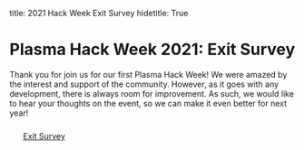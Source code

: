 title: 2021 Hack Week Exit Survey
hidetitle: True

# Plasma Hack Week 2021: Exit Survey

Thank you for join us for our first Plasma Hack Week!  We were amazed
by the interest and support of the community.  However, as it goes with
any development, there is always room for improvement.  As such, we
would like to hear your thoughts on the event, so we can make it even
better for next year!

<div style="width: 100%; margin: 24px">
    <a href=https://docs.google.com/forms/d/e/1FAIpQLSeKNwXWmi0A-RtaYD6RIN1Q2sjFIPKX4Plzy72IPBI0ex2wyg/viewform?usp=sf_link
            class="feature-card feature-link btn-plasmapy-bluegreen" 
            style="width: 200px">
        <div>Exit Survey</div>
    </a>
</div>
